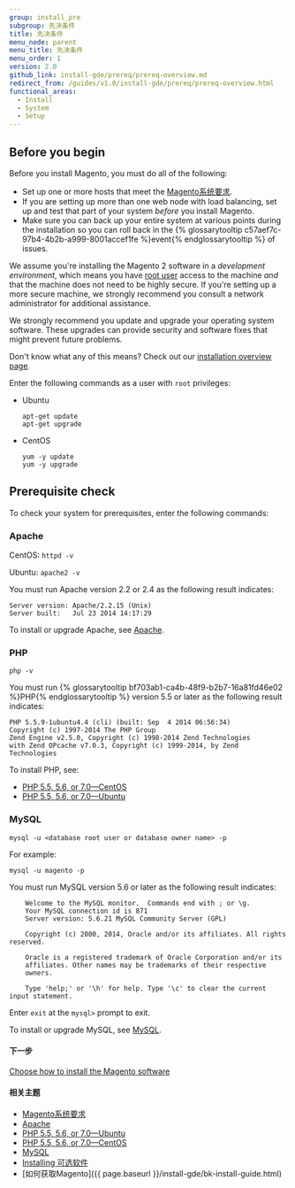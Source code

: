 ```yaml
---
group: install_pre
subgroup: 先决条件
title: 先决条件
menu_node: parent
menu_title: 先决条件
menu_order: 1
version: 2.0
github_link: install-gde/prereq/prereq-overview.md
redirect_from: /guides/v1.0/install-gde/prereq/prereq-overview.html
functional_areas:
  - Install
  - System
  - Setup
---
```


<h2 id="instgde-prereq-overview">Before you begin</h2>

Before you install Magento, you must do all of the following:

*	Set up one or more hosts that meet the <a href="{{ page.baseurl }}/install-gde/system-requirements.html">Magento系统要求</a>.
*	If you are setting up more than one web node with load balancing, set up and test that part of your system _before_ you install Magento.
*	Make sure you can back up your entire system at various points during the installation so you can roll back in the {% glossarytooltip c57aef7c-97b4-4b2b-a999-8001accef1fe %}event{% endglossarytooltip %} of issues.

<div class="bs-callout bs-callout-info" id="info">
<span class="glyphicon-class">
  <p>We assume you're installing the Magento 2 software in a <em>development environment</em>, which means you have <a href="http://www.linfo.org/root.html" target="_blank">root user</a> access to the machine <em>and</em> that the machine does not need to be highly secure. If you're setting up a more secure machine, we strongly recommend you consult a network administrator for additional assistance.</p></span>
</div>

We strongly recommend you update and upgrade your operating system software. These upgrades can provide security and software fixes that might prevent future problems.

<div class="bs-callout bs-callout-info" id="info">
<span class="glyphicon-class">
  <p>Don't know what any of this means? Check out our <a href="{{ page.baseurl }}/install-gde/bk-install-guide.html">installation overview page</a>.</p></span>
</div>


Enter the following commands as a user with `root` privileges:

*	Ubuntu

		apt-get update
		apt-get upgrade

*	CentOS

		yum -y update
		yum -y upgrade

<h2 id="instgde-prereq-check">Prerequisite check</h2>

To check your system for prerequisites, enter the following commands:

### Apache

CentOS: `httpd -v`

Ubuntu: `apache2 -v`

You must run Apache version 2.2 or 2.4 as the following result indicates:

	Server version: Apache/2.2.15 (Unix)
	Server built:   Jul 23 2014 14:17:29

To install or upgrade Apache, see <a href="{{ page.baseurl }}/install-gde/prereq/apache.html">Apache</a>.

### PHP

	php -v

You must run {% glossarytooltip bf703ab1-ca4b-48f9-b2b7-16a81fd46e02 %}PHP{% endglossarytooltip %} version 5.5 or later as the following result indicates:

	PHP 5.5.9-1ubuntu4.4 (cli) (built: Sep  4 2014 06:56:34)
	Copyright (c) 1997-2014 The PHP Group
	Zend Engine v2.5.0, Copyright (c) 1998-2014 Zend Technologies
    with Zend OPcache v7.0.3, Copyright (c) 1999-2014, by Zend Technologies

To install PHP, see:

*	<a href="{{ page.baseurl }}/install-gde/prereq/php-centos.html">PHP 5.5, 5.6, or 7.0&mdash;CentOS</a>
*	<a href="{{ page.baseurl }}/install-gde/prereq/php-ubuntu.html">PHP 5.5, 5.6, or 7.0&mdash;Ubuntu</a>

### MySQL

	mysql -u <database root user or database owner name> -p

For example:

	mysql -u magento -p

You must run MySQL version 5.6 or later as the following result indicates:

		Welcome to the MySQL monitor.  Commands end with ; or \g.
		Your MySQL connection id is 871
		Server version: 5.6.21 MySQL Community Server (GPL)

		Copyright (c) 2000, 2014, Oracle and/or its affiliates. All rights reserved.

		Oracle is a registered trademark of Oracle Corporation and/or its
		affiliates. Other names may be trademarks of their respective
		owners.

		Type 'help;' or '\h' for help. Type '\c' to clear the current input statement.

Enter `exit` at the `mysql>` prompt to exit.

To install or upgrade MySQL, see <a href="{{ page.baseurl }}/install-gde/prereq/mysql.html">MySQL</a>.

#### 下一步
<a href="{{ page.baseurl }}/install-gde/bk-install-guide.html">Choose how to install the Magento software</a>

#### 相关主题

*	<a href="{{ site.baseurl }}/magento-system-requirements.html">Magento系统要求</a>
*	<a href="{{ page.baseurl }}/install-gde/prereq/apache.html">Apache</a>
*	<a href="{{ page.baseurl }}/install-gde/prereq/php-ubuntu.html">PHP 5.5, 5.6, or 7.0&mdash;Ubuntu</a>
*	<a href="{{ page.baseurl }}/install-gde/prereq/php-centos.html">PHP 5.5, 5.6, or 7.0&mdash;CentOS</a>
*	<a href="{{ page.baseurl }}/install-gde/prereq/mysql.html">MySQL</a>
*	<a href="{{ page.baseurl }}/install-gde/prereq/optional.html">Installing 可选软件</a>
*	[如何获取Magento]({{ page.baseurl }}/install-gde/bk-install-guide.html)
